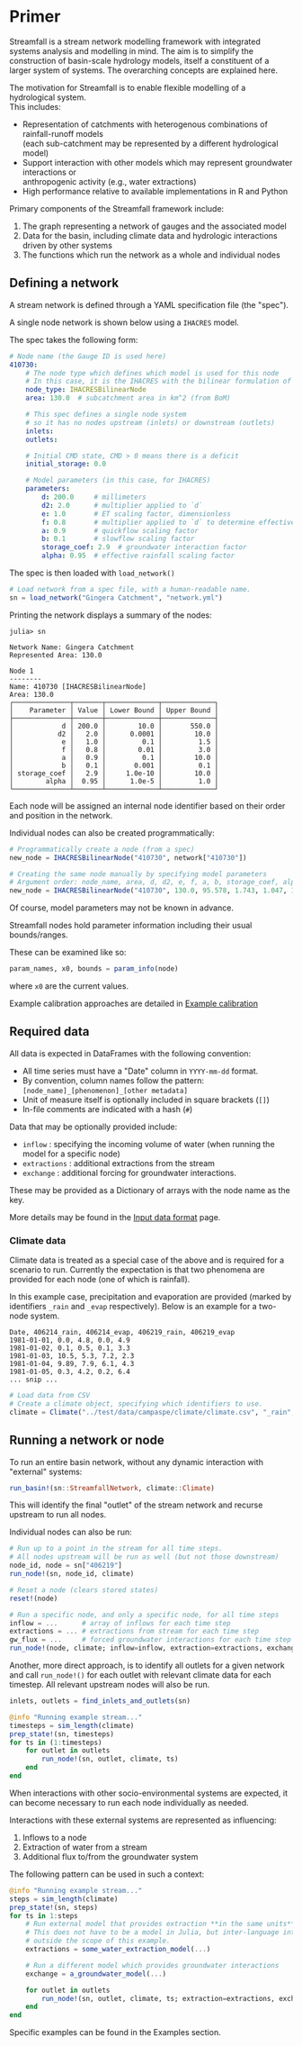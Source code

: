 # Primer

Streamfall is a stream network modelling framework with integrated systems analysis and
modelling in mind. The aim is to simplify the construction of basin-scale hydrology models,
itself a constituent of a larger system of systems. The overarching concepts are explained
here.

The motivation for Streamfall is to enable flexible modelling of a hydrological system.\
This includes:

- Representation of catchments with heterogenous combinations of rainfall-runoff models \
  (each sub-catchment may be represented by a different hydrological model)
- Support interaction with other models which may represent groundwater interactions or \
  anthropogenic activity (e.g., water extractions)
- High performance relative to available implementations in R and Python

Primary components of the Streamfall framework include:

1. The graph representing a network of gauges and the associated model
2. Data for the basin, including climate data and hydrologic interactions \
   driven by other systems
3. The functions which run the network as a whole and individual nodes

## Defining a network

A stream network is defined through a YAML specification file (the "spec").

A single node network is shown below using a `IHACRES` model.

The spec takes the following form:

```YAML
# Node name (the Gauge ID is used here)
410730:
    # The node type which defines which model is used for this node
    # In this case, it is the IHACRES with the bilinear formulation of the CMD module
    node_type: IHACRESBilinearNode
    area: 130.0  # subcatchment area in km^2 (from BoM)

    # This spec defines a single node system
    # so it has no nodes upstream (inlets) or downstream (outlets)
    inlets:
    outlets:

    # Initial CMD state, CMD > 0 means there is a deficit
    initial_storage: 0.0

    # Model parameters (in this case, for IHACRES)
    parameters:
        d: 200.0     # millimeters
        d2: 2.0      # multiplier applied to `d`
        e: 1.0       # ET scaling factor, dimensionless
        f: 0.8       # multiplier applied to `d` to determine effective rainfall, dimensionless
        a: 0.9       # quickflow scaling factor
        b: 0.1       # slowflow scaling factor
        storage_coef: 2.9  # groundwater interaction factor
        alpha: 0.95  # effective rainfall scaling factor
```

The spec is then loaded with `load_network()`

```julia
# Load network from a spec file, with a human-readable name.
sn = load_network("Gingera Catchment", "network.yml")
```

Printing the network displays a summary of the nodes:

```julia-repl
julia> sn

Network Name: Gingera Catchment
Represented Area: 130.0

Node 1
--------
Name: 410730 [IHACRESBilinearNode]
Area: 130.0
┌──────────────┬───────┬─────────────┬─────────────┐
│    Parameter │ Value │ Lower Bound │ Upper Bound │
├──────────────┼───────┼─────────────┼─────────────┤
│            d │ 200.0 │        10.0 │       550.0 │
│           d2 │   2.0 │      0.0001 │        10.0 │
│            e │   1.0 │         0.1 │         1.5 │
│            f │   0.8 │        0.01 │         3.0 │
│            a │   0.9 │         0.1 │        10.0 │
│            b │   0.1 │       0.001 │         0.1 │
│ storage_coef │   2.9 │     1.0e-10 │        10.0 │
│        alpha │  0.95 │      1.0e-5 │         1.0 │
└──────────────┴───────┴─────────────┴─────────────┘
```


Each node will be assigned an internal node identifier based on their order and position
in the network.

Individual nodes can also be created programmatically:

```julia
# Programmatically create a node (from a spec)
new_node = IHACRESBilinearNode("410730", network["410730"])

# Creating the same node manually by specifying model parameters
# Argument order: node_name, area, d, d2, e, f, a, b, storage_coef, alpha, initial cmd, initial quickflow, initial slowflow, initial gw_store
new_node = IHACRESBilinearNode("410730", 130.0, 95.578, 1.743, 1.047, 1.315, 99.134, 0.259, 2.9, 0.785, 100.0, 0.0, 0.0, 0.0)
```

Of course, model parameters may not be known in advance.

Streamfall nodes hold parameter information including their usual bounds/ranges.

These can be examined like so:

```julia
param_names, x0, bounds = param_info(node)
```

where `x0` are the current values.

Example calibration approaches are detailed in [Example calibration](@ref)

## Required data

All data is expected in DataFrames with the following convention:

- All time series must have a "Date" column in `YYYY-mm-dd` format.
- By convention, column names follow the pattern: `[node_name]_[phenomenon]_[other metadata]`
- Unit of measure itself is optionally included in square brackets (`[]`)
- In-file comments are indicated with a hash (`#`)


Data that may be optionally provided include:

- `inflow` : specifying the incoming volume of water (when running the model for a specific node)
- `extractions` : additional extractions from the stream
- `exchange` : additional forcing for groundwater interactions.

These may be provided as a Dictionary of arrays with the node name as the key.

More details may be found in the [Input data format](@ref) page.

### Climate data

Climate data is treated as a special case of the above and is required for a scenario to run.
Currently the expectation is that two phenomena are provided for each node (one of which is rainfall).

In this example case, precipitation and evaporation are provided (marked by identifiers `_rain` and `_evap` respectively). Below is an example for a two-node system.

```csv
Date, 406214_rain, 406214_evap, 406219_rain, 406219_evap
1981-01-01, 0.0, 4.8, 0.0, 4.9
1981-01-02, 0.1, 0.5, 0.1, 3.3
1981-01-03, 10.5, 5.3, 7.2, 2.3
1981-01-04, 9.89, 7.9, 6.1, 4.3
1981-01-05, 0.3, 4.2, 0.2, 6.4
... snip ...
```

```julia
# Load data from CSV
# Create a climate object, specifying which identifiers to use.
climate = Climate("../test/data/campaspe/climate/climate.csv", "_rain", "_evap")
```

## Running a network or node

To run an entire basin network, without any dynamic interaction with "external" systems:

```julia
run_basin!(sn::StreamfallNetwork, climate::Climate)
```

This will identify the final "outlet" of the stream network and recurse upstream to run all nodes.

Individual nodes can also be run:

```julia
# Run up to a point in the stream for all time steps.
# All nodes upstream will be run as well (but not those downstream)
node_id, node = sn["406219"]
run_node!(sn, node_id, climate)

# Reset a node (clears stored states)
reset!(node)

# Run a specific node, and only a specific node, for all time steps
inflow = ...      # array of inflows for each time step
extractions = ... # extractions from stream for each time step
gw_flux = ...     # forced groundwater interactions for each time step
run_node!(node, climate; inflow=inflow, extraction=extractions, exchange=gw_flux)
```

Another, more direct approach, is to identify all outlets for a given network and call
`run_node!()` for each outlet with relevant climate data for each timestep.
All relevant upstream nodes will also be run.

```julia
inlets, outlets = find_inlets_and_outlets(sn)

@info "Running example stream..."
timesteps = sim_length(climate)
prep_state!(sn, timesteps)
for ts in (1:timesteps)
    for outlet in outlets
        run_node!(sn, outlet, climate, ts)
    end
end
```

When interactions with other socio-environmental systems are expected, it can become
necessary to run each node individually as needed.

Interactions with these external systems are represented as influencing:

1. Inflows to a node
2. Extraction of water from a stream
3. Additional flux to/from the groundwater system

The following pattern can be used in such a context:


```julia
@info "Running example stream..."
steps = sim_length(climate)
prep_state!(sn, steps)
for ts in 1:steps
    # Run external model that provides extraction **in the same units**
    # This does not have to be a model in Julia, but inter-language interoperability is
    # outside the scope of this example.
    extractions = some_water_extraction_model(...)

    # Run a different model which provides groundwater interactions
    exchange = a_groundwater_model(...)

    for outlet in outlets
        run_node!(sn, outlet, climate, ts; extraction=extractions, exchange=exchange)
    end
end
```

Specific examples can be found in the Examples section.
